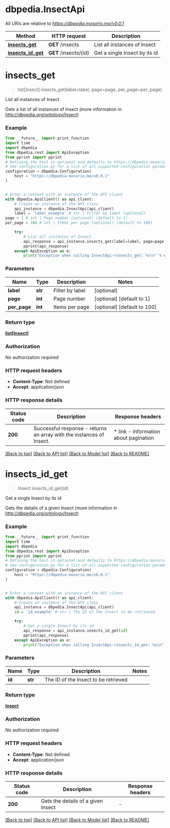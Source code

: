 # dbpedia.InsectApi

All URIs are relative to *https://dbpedia.mosorio.me/v0.0.1*

Method | HTTP request | Description
------------- | ------------- | -------------
[**insects_get**](InsectApi.md#insects_get) | **GET** /insects | List all instances of Insect
[**insects_id_get**](InsectApi.md#insects_id_get) | **GET** /insects/{id} | Get a single Insect by its id


# **insects_get**
> list[Insect] insects_get(label=label, page=page, per_page=per_page)

List all instances of Insect

Gets a list of all instances of Insect (more information in http://dbpedia.org/ontology/Insect)

### Example

```python
from __future__ import print_function
import time
import dbpedia
from dbpedia.rest import ApiException
from pprint import pprint
# Defining the host is optional and defaults to https://dbpedia.mosorio.me/v0.0.1
# See configuration.py for a list of all supported configuration parameters.
configuration = dbpedia.Configuration(
    host = "https://dbpedia.mosorio.me/v0.0.1"
)


# Enter a context with an instance of the API client
with dbpedia.ApiClient() as api_client:
    # Create an instance of the API class
    api_instance = dbpedia.InsectApi(api_client)
    label = 'label_example' # str | Filter by label (optional)
page = 1 # int | Page number (optional) (default to 1)
per_page = 100 # int | Items per page (optional) (default to 100)

    try:
        # List all instances of Insect
        api_response = api_instance.insects_get(label=label, page=page, per_page=per_page)
        pprint(api_response)
    except ApiException as e:
        print("Exception when calling InsectApi->insects_get: %s\n" % e)
```

### Parameters

Name | Type | Description  | Notes
------------- | ------------- | ------------- | -------------
 **label** | **str**| Filter by label | [optional] 
 **page** | **int**| Page number | [optional] [default to 1]
 **per_page** | **int**| Items per page | [optional] [default to 100]

### Return type

[**list[Insect]**](Insect.md)

### Authorization

No authorization required

### HTTP request headers

 - **Content-Type**: Not defined
 - **Accept**: application/json

### HTTP response details
| Status code | Description | Response headers |
|-------------|-------------|------------------|
**200** | Successful response - returns an array with the instances of Insect. |  * link - Information about pagination <br>  |

[[Back to top]](#) [[Back to API list]](../README.md#documentation-for-api-endpoints) [[Back to Model list]](../README.md#documentation-for-models) [[Back to README]](../README.md)

# **insects_id_get**
> Insect insects_id_get(id)

Get a single Insect by its id

Gets the details of a given Insect (more information in http://dbpedia.org/ontology/Insect)

### Example

```python
from __future__ import print_function
import time
import dbpedia
from dbpedia.rest import ApiException
from pprint import pprint
# Defining the host is optional and defaults to https://dbpedia.mosorio.me/v0.0.1
# See configuration.py for a list of all supported configuration parameters.
configuration = dbpedia.Configuration(
    host = "https://dbpedia.mosorio.me/v0.0.1"
)


# Enter a context with an instance of the API client
with dbpedia.ApiClient() as api_client:
    # Create an instance of the API class
    api_instance = dbpedia.InsectApi(api_client)
    id = 'id_example' # str | The ID of the Insect to be retrieved

    try:
        # Get a single Insect by its id
        api_response = api_instance.insects_id_get(id)
        pprint(api_response)
    except ApiException as e:
        print("Exception when calling InsectApi->insects_id_get: %s\n" % e)
```

### Parameters

Name | Type | Description  | Notes
------------- | ------------- | ------------- | -------------
 **id** | **str**| The ID of the Insect to be retrieved | 

### Return type

[**Insect**](Insect.md)

### Authorization

No authorization required

### HTTP request headers

 - **Content-Type**: Not defined
 - **Accept**: application/json

### HTTP response details
| Status code | Description | Response headers |
|-------------|-------------|------------------|
**200** | Gets the details of a given Insect |  -  |

[[Back to top]](#) [[Back to API list]](../README.md#documentation-for-api-endpoints) [[Back to Model list]](../README.md#documentation-for-models) [[Back to README]](../README.md)

